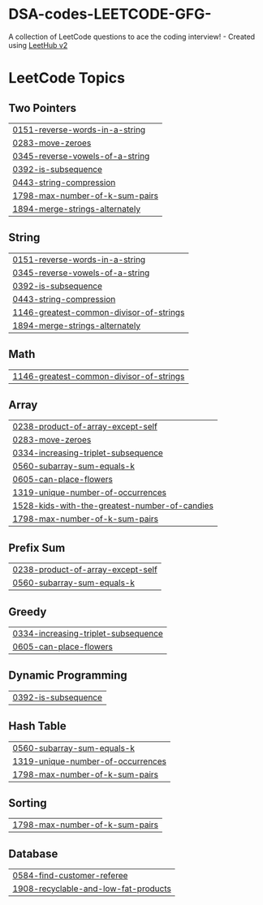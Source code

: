 # DSA-codes-LEETCODE-GFG-
A collection of LeetCode questions to ace the coding interview! - Created using [LeetHub v2](https://github.com/arunbhardwaj/LeetHub-2.0)

<!---LeetCode Topics Start-->
# LeetCode Topics
## Two Pointers
|  |
| ------- |
| [0151-reverse-words-in-a-string](https://github.com/Krishnasharma07/DSA-codes-LEETCODE-GFG-/tree/master/0151-reverse-words-in-a-string) |
| [0283-move-zeroes](https://github.com/Krishnasharma07/DSA-codes-LEETCODE-GFG-/tree/master/0283-move-zeroes) |
| [0345-reverse-vowels-of-a-string](https://github.com/Krishnasharma07/DSA-codes-LEETCODE-GFG-/tree/master/0345-reverse-vowels-of-a-string) |
| [0392-is-subsequence](https://github.com/Krishnasharma07/DSA-codes-LEETCODE-GFG-/tree/master/0392-is-subsequence) |
| [0443-string-compression](https://github.com/Krishnasharma07/DSA-codes-LEETCODE-GFG-/tree/master/0443-string-compression) |
| [1798-max-number-of-k-sum-pairs](https://github.com/Krishnasharma07/DSA-codes-LEETCODE-GFG-/tree/master/1798-max-number-of-k-sum-pairs) |
| [1894-merge-strings-alternately](https://github.com/Krishnasharma07/DSA-codes-LEETCODE-GFG-/tree/master/1894-merge-strings-alternately) |
## String
|  |
| ------- |
| [0151-reverse-words-in-a-string](https://github.com/Krishnasharma07/DSA-codes-LEETCODE-GFG-/tree/master/0151-reverse-words-in-a-string) |
| [0345-reverse-vowels-of-a-string](https://github.com/Krishnasharma07/DSA-codes-LEETCODE-GFG-/tree/master/0345-reverse-vowels-of-a-string) |
| [0392-is-subsequence](https://github.com/Krishnasharma07/DSA-codes-LEETCODE-GFG-/tree/master/0392-is-subsequence) |
| [0443-string-compression](https://github.com/Krishnasharma07/DSA-codes-LEETCODE-GFG-/tree/master/0443-string-compression) |
| [1146-greatest-common-divisor-of-strings](https://github.com/Krishnasharma07/DSA-codes-LEETCODE-GFG-/tree/master/1146-greatest-common-divisor-of-strings) |
| [1894-merge-strings-alternately](https://github.com/Krishnasharma07/DSA-codes-LEETCODE-GFG-/tree/master/1894-merge-strings-alternately) |
## Math
|  |
| ------- |
| [1146-greatest-common-divisor-of-strings](https://github.com/Krishnasharma07/DSA-codes-LEETCODE-GFG-/tree/master/1146-greatest-common-divisor-of-strings) |
## Array
|  |
| ------- |
| [0238-product-of-array-except-self](https://github.com/Krishnasharma07/DSA-codes-LEETCODE-GFG-/tree/master/0238-product-of-array-except-self) |
| [0283-move-zeroes](https://github.com/Krishnasharma07/DSA-codes-LEETCODE-GFG-/tree/master/0283-move-zeroes) |
| [0334-increasing-triplet-subsequence](https://github.com/Krishnasharma07/DSA-codes-LEETCODE-GFG-/tree/master/0334-increasing-triplet-subsequence) |
| [0560-subarray-sum-equals-k](https://github.com/Krishnasharma07/DSA-codes-LEETCODE-GFG-/tree/master/0560-subarray-sum-equals-k) |
| [0605-can-place-flowers](https://github.com/Krishnasharma07/DSA-codes-LEETCODE-GFG-/tree/master/0605-can-place-flowers) |
| [1319-unique-number-of-occurrences](https://github.com/Krishnasharma07/DSA-codes-LEETCODE-GFG-/tree/master/1319-unique-number-of-occurrences) |
| [1528-kids-with-the-greatest-number-of-candies](https://github.com/Krishnasharma07/DSA-codes-LEETCODE-GFG-/tree/master/1528-kids-with-the-greatest-number-of-candies) |
| [1798-max-number-of-k-sum-pairs](https://github.com/Krishnasharma07/DSA-codes-LEETCODE-GFG-/tree/master/1798-max-number-of-k-sum-pairs) |
## Prefix Sum
|  |
| ------- |
| [0238-product-of-array-except-self](https://github.com/Krishnasharma07/DSA-codes-LEETCODE-GFG-/tree/master/0238-product-of-array-except-self) |
| [0560-subarray-sum-equals-k](https://github.com/Krishnasharma07/DSA-codes-LEETCODE-GFG-/tree/master/0560-subarray-sum-equals-k) |
## Greedy
|  |
| ------- |
| [0334-increasing-triplet-subsequence](https://github.com/Krishnasharma07/DSA-codes-LEETCODE-GFG-/tree/master/0334-increasing-triplet-subsequence) |
| [0605-can-place-flowers](https://github.com/Krishnasharma07/DSA-codes-LEETCODE-GFG-/tree/master/0605-can-place-flowers) |
## Dynamic Programming
|  |
| ------- |
| [0392-is-subsequence](https://github.com/Krishnasharma07/DSA-codes-LEETCODE-GFG-/tree/master/0392-is-subsequence) |
## Hash Table
|  |
| ------- |
| [0560-subarray-sum-equals-k](https://github.com/Krishnasharma07/DSA-codes-LEETCODE-GFG-/tree/master/0560-subarray-sum-equals-k) |
| [1319-unique-number-of-occurrences](https://github.com/Krishnasharma07/DSA-codes-LEETCODE-GFG-/tree/master/1319-unique-number-of-occurrences) |
| [1798-max-number-of-k-sum-pairs](https://github.com/Krishnasharma07/DSA-codes-LEETCODE-GFG-/tree/master/1798-max-number-of-k-sum-pairs) |
## Sorting
|  |
| ------- |
| [1798-max-number-of-k-sum-pairs](https://github.com/Krishnasharma07/DSA-codes-LEETCODE-GFG-/tree/master/1798-max-number-of-k-sum-pairs) |
## Database
|  |
| ------- |
| [0584-find-customer-referee](https://github.com/Krishnasharma07/DSA-codes-LEETCODE-GFG-/tree/master/0584-find-customer-referee) |
| [1908-recyclable-and-low-fat-products](https://github.com/Krishnasharma07/DSA-codes-LEETCODE-GFG-/tree/master/1908-recyclable-and-low-fat-products) |
<!---LeetCode Topics End-->